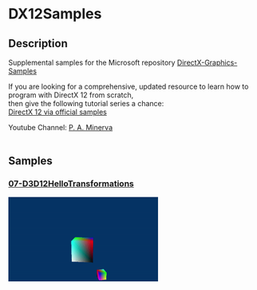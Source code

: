 # DX12Samples
## Description
Supplemental samples for the Microsoft repository [DirectX-Graphics-Samples](https://github.com/microsoft/DirectX-Graphics-Samples) <br />

If you are looking for a comprehensive, updated resource to learn how to program with DirectX 12 from scratch, <br />
then give the following tutorial series a chance: <br />
[DirectX 12 via official samples](https://ko-fi.com/paminerva) <br />

Youtube Channel: [P. A. Minerva](https://www.youtube.com/channel/UCbIj8FkdUnF4uNypTPsuzpA) <br /> <br />

## Samples
### [07-D3D12HelloTransformations](https://github.com/PAMinerva/DX12Samples/tree/master/07-D3D12HelloTransformations)
<!---
![](images/camera.gif) <br /><br />
-->
<img src="images/07.gif" alt="camera" width="300"/>  <br /><br />
